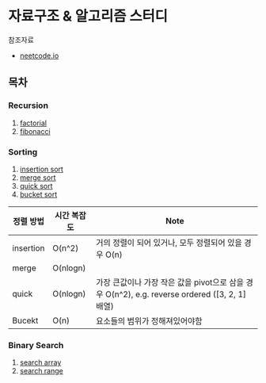 # 자료구조 & 알고리즘 스터디

참조자료

- [neetcode.io](https://neetcode.io/)

## 목차

### Recursion

1. [factorial](https://github.com/hwibaski/java-problem-solving/tree/main/src/algorithm/recursion/factorial)
2. [fibonacci](https://github.com/hwibaski/java-problem-solving/tree/main/src/algorithm/recursion/fibonacci)

### Sorting

1. [insertion sort](https://github.com/hwibaski/java-problem-solving/blob/main/src/algorithm/sorting/insertion)
2. [merge sort](https://github.com/hwibaski/java-problem-solving/blob/main/src/algorithm/sorting/merge)
3. [quick sort](https://github.com/hwibaski/java-problem-solving/blob/main/src/algorithm/sorting/quick)
4. [bucket sort](https://github.com/hwibaski/java-problem-solving/blob/main/src/algorithm/sorting/bucket)

| 정렬 방법     | 시간 복잡도   | Note                                                                       |
|-----------|----------|----------------------------------------------------------------------------|
| insertion | O(n^2)   | 거의 정렬이 되어 있거나, 모두 정렬되어 있을 경우 O(n)                                          |
| merge     | O(nlogn) |                                                                            |
| quick     | O(nlogn) | 가장 큰값이나 가장 작은 값을 pivot으로 삼을 경우 O(n^2), e.g. reverse ordered ([3, 2, 1] 배열) |
| Bucekt    | O(n)     | 요소들의 범위가 정해져있어야함                                                           |

### Binary Search

1. [search array](https://github.com/hwibaski/java-problem-solving/blob/main/src/algorithm/binarysearch/searcharray)
2. [search range](https://github.com/hwibaski/java-problem-solving/blob/main/src/algorithm/binarysearch/searchrange)
